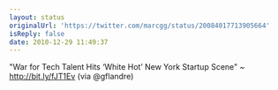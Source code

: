 ```yaml
---
layout: status
originalUrl: 'https://twitter.com/marcgg/status/20084017713905664'
isReply: false
date: 2010-12-29 11:49:37
---
```


"War for Tech Talent Hits ‘White Hot’ New York Startup Scene" ~ http://bit.ly/fJT1Ev (via @gflandre)

